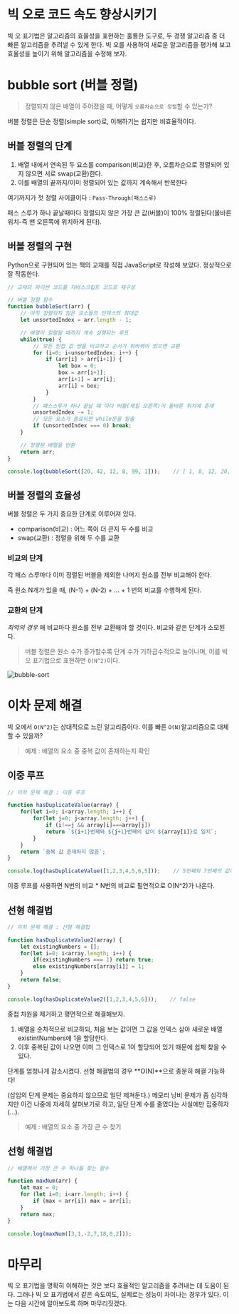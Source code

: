 # 빅 오로 코드 속도 향상시키기

빅 오 표기법은 알고리즘의 효율성을 표현하는 훌룡한 도구로, 두 경쟁 알고리즘 중 더 빠른 알고리즘을 추려낼 수 있게 한다. 빅 오를 사용하여 새로운 알고리즘을 평가해 보고 효율성을 높이기 위해 알고리즘을 수정해 보자.

# bubble sort (버블 정렬)

> 정렬되지 않은 배열이 주어졌을 때, 어떻게 `오름차순으로 정렬`할 수 있는가?
> 

버블 정렬은 단순 정렬(simple sort)로, 이해하기는 쉽지만 비효율적이다.

## 버블 정렬의 단계

1. 배열 내에서 연속된 두 요소를 comparison(비교)한 후, 오름차순으로 정렬되어 있지 않으면 서로 swap(교환)한다.
2. 이를 배열의 끝까지/이미 정렬되어 있는 값까지 계속해서 반복한다

여기까지가 첫 정렬 사이클이다 : `Pass-Through(패스스루)`

패스 스루가 하나 끝날때마다 정렬되지 않은 가장 큰 값(버블)이 100% 정렬된다(올바른 위치-즉 맨 오른쪽에 위치하게 된다). 

## 버블 정렬의 구현

Python으로 구현되어 있는 책의 교재를 직접 JavaScript로 작성해 보았다. 정상적으로 잘 작동한다.

```jsx
// 교재의 파이썬 코드를 자바스크립트 코드로 재구성

// 버블 정렬 함수
function bubbleSort(arr) {
    // 아직 정렬되지 않은 요소들의 인덱스의 최대값
    let unsortedIndex = arr.length - 1;

    // 배열이 정렬될 때까지 계속 실행되는 루프
    while(true) {
        // 모든 인접 값 쌍을 비교하고 순서가 뒤바뀌어 있으면 교환
        for (i=0; i<unsortedIndex; i++) {
            if (arr[i] > arr[i+1]) {
                let box = 0;
                box = arr[i+1];
                arr[i+1] = arr[i];
                arr[i] = box;
            }
        }
        // 패스스루가 하나 끝날 때 마다 버블(제일 오른쪽)이 올바른 위치에 존재
        unsortedIndex -= 1;
        // 모든 요소가 종료되면 while문을 탈출
        if (unsortedIndex === 0) break;
    }

    // 정렬된 배열을 반환
    return arr;
}

console.log(bubbleSort([20, 42, 12, 8, 99, 1]));    // [ 1, 8, 12, 20, 42, 99 ]
```

## 버블 정렬의 효율성

버블 정렬은 두 가지 중요한 단계로 이루어져 있다.

- comparison(비교) : 어느 쪽이 더 큰지 두 수를 비교
- swap(교환) : 정렬을 위해 두 수를 교환

### 비교의 단계

각 패스 스루마다 이미 정렬된 버블을 제외한 나머지 원소를 전부 비교해야 한다.

즉 원소 N개가 있을 때, (N-1) + (N-2) + ... + 1 번의 비교를 수행하게 된다.

### 교환의 단계

*최악의 경우* 매 비교마다 원소를 전부 교환해야 할 것이다. 비교와 같은 단계가 소모된다.

> 버블 정렬은 원소 수가 증가할수록 단계 수가 기하급수적으로 늘어나며, 이를 빅 오 표기법으로 표현하면 `O(N^2)`이다.
> 

![bubble-sort](https://user-images.githubusercontent.com/97890886/167297003-47b23883-b85c-4df9-b174-1cddbec110c5.png)

# 이차 문제 해결

빅 오에서 `O(N^2)`는 상대적으로 느린 알고리즘이다. 이를 빠른 `O(N)`알고리즘으로 대체할 수 있을까?

> 예제 : 배열의 요소 중 중복 값이 존재하는지 확인
> 

## 이중 루프

```jsx
// 이차 문제 해결 : 이중 루프

function hasDuplicateValue(array) {
    for(let i=0; i<array.length; i++) {
        for(let j=0; j<array.length; j++) {
            if (i!==j && array[i]===array[j])
            return `${i+1}번째와 ${j+1}번째의 값이 ${array[i]}로 일치`;
        }
    }
    return `중복 값 존재하지 않음`;
}

console.log(hasDuplicateValue([1,2,3,4,5,6,5]));    // 5번째와 7번째의 값이 5로 일치
```

이중 루프를 사용하면 N번의 비교 * N번의 비교로 필연적으로 O(N^2)가 나온다.

## 선형 해결법

```jsx
// 이차 문제 해결 : 선형 해결법

function hasDuplicateValue2(array) {
    let existingNumbers = [];
    for(let i=0; i<array.length; i++) {
        if(existingNumbers === 1) return true;
        else existingNumbers[array[i]] = 1;
    }
    return false;
}

console.log(hasDuplicateValue2([1,2,3,4,5,6]));    // false
```

중첩 차원을 제거하고 평면적으로 해결해보자.

1. 배열을 순차적으로 비교하되, 처음 보는 값이면 그 값을 인덱스 삼아 새로운 배열 existintNumbers에 1을 할당한다.
2. 이후 중복된 값이 나오면 이미 그 인덱스로 1이 할당되어 있기 때문에 쉽체 찾을 수 있다. 

단계를 엄청나게 감소시켰다. 선형 해결법의 경우 **O(N)**으로 충분히 해결 가능하다!

(삽입의 단계 문제는 중요하지 않으므로 일단 제쳐둔다.) 메모리 낭비 문제가 좀 심각하지만 이건 나중에 자세히 살펴보기로 하고, 일단 단계 수를 줄였다는 사실에만 집중하자(...).

> 예제 : 배열의 요소 중 가장 큰 수 찾기
> 

## 선형 해결법

```jsx
// 배열에서 가장 큰 수 하나를 찾는 함수

function maxNum(arr) {
    let max = 0;
    for (let i=0; i<arr.length; i++) {
        if (max < arr[i]) max = arr[i];
    }
    return max;
}

console.log(maxNum([3,1,-2,7,18,0,2]));
```

# 마무리

빅 오 표기법을 명확히 이해하는 것은 보다 효율적인 알고리즘을 추려내는 데 도움이 된다. 그러나 빅 오 표기법에서 같은 속도여도, 실제로는 성능이 차이나는 경우가 있다. 이는 다음 시간에 알아보도록 하며 마무리짓겠다.